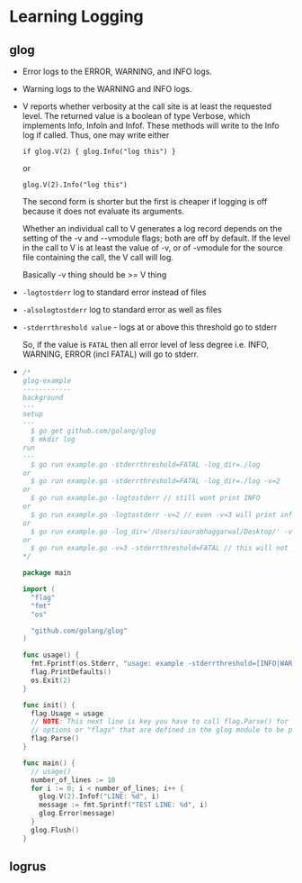 # Learning Logging

## **glog**

* Error logs to the ERROR, WARNING, and INFO logs.
* Warning logs to the WARNING and INFO logs.
* V reports whether verbosity at the call site is at least the requested level. The returned value is a boolean of type Verbose, which implements Info, Infoln and Infof. These methods will write to the Info log if called. Thus, one may write either

  `if glog.V(2) { glog.Info("log this") }`

  or

  `glog.V(2).Info("log this")`
  
  The second form is shorter but the first is cheaper if logging is off because it does not evaluate its arguments.

  Whether an individual call to V generates a log record depends on the setting of the -v and --vmodule flags; both are off by default. If the level in the call to V is at least the value of -v, or of -vmodule for the source file containing the call, the V call will log.

  Basically -v thing should be >= V thing

* `-logtostderr` log to standard error instead of files
* `-alsologtostderr` log to standard error as well as files
* `-stderrthreshold value` - logs at or above this threshold go to stderr

  So, if the value is `FATAL` then all error level of less degree i.e. INFO, WARNING, ERROR (incl FATAL) will go to stderr.

* ```go
  /*
  glog-example
  ------------
  background
  ---
  setup
  ---
    $ go get github.com/golang/glog
    $ mkdir log
  run
  ---
    $ go run example.go -stderrthreshold=FATAL -log_dir=./log
  or
    $ go run example.go -stderrthreshold=FATAL -log_dir=./log -v=2
  or
    $ go run example.go -logtostderr // still wont print INFO
  or
    $ go run example.go -logtostderr -v=2 // even -v=3 will print info logs as mentioned before
  or
    $ go run example.go -log_dir='/Users/sourabhaggarwal/Desktop/' -v=2 // even -v=3 will print info logs as mentioned before but this time only error logs get printed on terminal and to see info logs we need to navigate to the log_dir and check the info file
  or
    $ go run example.go -v=3 -stderrthreshold=FATAL // this will not print anything as mentioned before.
  */

  package main

  import (
    "flag"
    "fmt"
    "os"

    "github.com/golang/glog"
  )

  func usage() {
    fmt.Fprintf(os.Stderr, "usage: example -stderrthreshold=[INFO|WARN|FATAL] -log_dir=[string]\n")
    flag.PrintDefaults()
    os.Exit(2)
  }

  func init() {
    flag.Usage = usage
    // NOTE: This next line is key you have to call flag.Parse() for the command line
    // options or "flags" that are defined in the glog module to be picked up.
    flag.Parse()
  }

  func main() {
    // usage()
    number_of_lines := 10
    for i := 0; i < number_of_lines; i++ {
      glog.V(2).Infof("LINE: %d", i)
      message := fmt.Sprintf("TEST LINE: %d", i)
      glog.Error(message)
    }
    glog.Flush()
  }

  ```

## **logrus**
